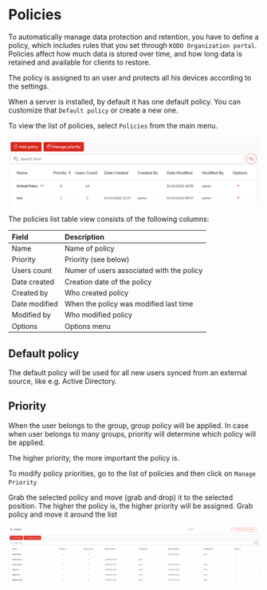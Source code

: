 # Policies

To automatically manage data protection and retention, you have to define a policy, which includes rules that you set through `KODO Organization portal`. Policies affect how much data is stored over time, and how long data is retained and available for clients to restore.

The policy is assigned to an user and protects all his devices according to the settings.

When a server is installed, by default it has one default policy. You can customize that `Default policy` or create a new one.

To view the list of policies, select `Policies` from the main menu.

![](../../../.gitbook/assets/policieslist.png)

The policies list table view consists of the following columns:

| **Field** | **Description** |
| :--- | :--- |
| Name | Name of policy |
| Priority | Priority \(see below\) |
| Users count | Numer of users associated with the policy |
| Date created | Creation date of the policy |
| Created by | Who created policy |
| Date modified | When the policy was modified last time |
| Modified by | Who modified policy |
| Options | Options menu |

## Default policy <a id="default-policy"></a>

The default policy will be used for all new users synced from an external source, like e.g. Active Directory.

## Priority <a id="policy-priotiy"></a>

When the user belongs to the group, group policy will be applied. In case when user belongs to many groups, priority will determine which policy will be applied.

The higher priority, the more important the policy is.

To modify policy priorities, go to the list of policies and then click on `Manage Priority`

Grab the selected policy and move \(grab and drop\) it to the selected position. The higher the policy is, the higher priority will be assigned. Grab policy and move it around the list

![](../../../.gitbook/assets/image%20%2853%29.png)



